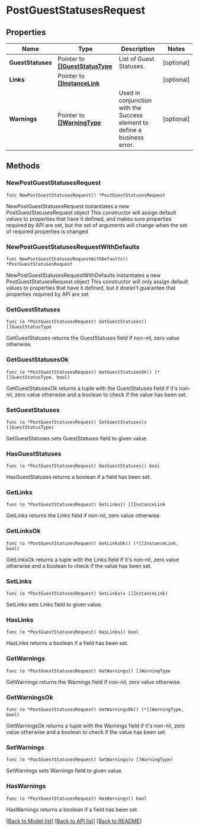 # PostGuestStatusesRequest

## Properties

Name | Type | Description | Notes
------------ | ------------- | ------------- | -------------
**GuestStatuses** | Pointer to [**[]GuestStatusType**](GuestStatusType.md) | List of Guest Statuses. | [optional] 
**Links** | Pointer to [**[]InstanceLink**](InstanceLink.md) |  | [optional] 
**Warnings** | Pointer to [**[]WarningType**](WarningType.md) | Used in conjunction with the Success element to define a business error. | [optional] 

## Methods

### NewPostGuestStatusesRequest

`func NewPostGuestStatusesRequest() *PostGuestStatusesRequest`

NewPostGuestStatusesRequest instantiates a new PostGuestStatusesRequest object
This constructor will assign default values to properties that have it defined,
and makes sure properties required by API are set, but the set of arguments
will change when the set of required properties is changed

### NewPostGuestStatusesRequestWithDefaults

`func NewPostGuestStatusesRequestWithDefaults() *PostGuestStatusesRequest`

NewPostGuestStatusesRequestWithDefaults instantiates a new PostGuestStatusesRequest object
This constructor will only assign default values to properties that have it defined,
but it doesn't guarantee that properties required by API are set

### GetGuestStatuses

`func (o *PostGuestStatusesRequest) GetGuestStatuses() []GuestStatusType`

GetGuestStatuses returns the GuestStatuses field if non-nil, zero value otherwise.

### GetGuestStatusesOk

`func (o *PostGuestStatusesRequest) GetGuestStatusesOk() (*[]GuestStatusType, bool)`

GetGuestStatusesOk returns a tuple with the GuestStatuses field if it's non-nil, zero value otherwise
and a boolean to check if the value has been set.

### SetGuestStatuses

`func (o *PostGuestStatusesRequest) SetGuestStatuses(v []GuestStatusType)`

SetGuestStatuses sets GuestStatuses field to given value.

### HasGuestStatuses

`func (o *PostGuestStatusesRequest) HasGuestStatuses() bool`

HasGuestStatuses returns a boolean if a field has been set.

### GetLinks

`func (o *PostGuestStatusesRequest) GetLinks() []InstanceLink`

GetLinks returns the Links field if non-nil, zero value otherwise.

### GetLinksOk

`func (o *PostGuestStatusesRequest) GetLinksOk() (*[]InstanceLink, bool)`

GetLinksOk returns a tuple with the Links field if it's non-nil, zero value otherwise
and a boolean to check if the value has been set.

### SetLinks

`func (o *PostGuestStatusesRequest) SetLinks(v []InstanceLink)`

SetLinks sets Links field to given value.

### HasLinks

`func (o *PostGuestStatusesRequest) HasLinks() bool`

HasLinks returns a boolean if a field has been set.

### GetWarnings

`func (o *PostGuestStatusesRequest) GetWarnings() []WarningType`

GetWarnings returns the Warnings field if non-nil, zero value otherwise.

### GetWarningsOk

`func (o *PostGuestStatusesRequest) GetWarningsOk() (*[]WarningType, bool)`

GetWarningsOk returns a tuple with the Warnings field if it's non-nil, zero value otherwise
and a boolean to check if the value has been set.

### SetWarnings

`func (o *PostGuestStatusesRequest) SetWarnings(v []WarningType)`

SetWarnings sets Warnings field to given value.

### HasWarnings

`func (o *PostGuestStatusesRequest) HasWarnings() bool`

HasWarnings returns a boolean if a field has been set.


[[Back to Model list]](../README.md#documentation-for-models) [[Back to API list]](../README.md#documentation-for-api-endpoints) [[Back to README]](../README.md)


